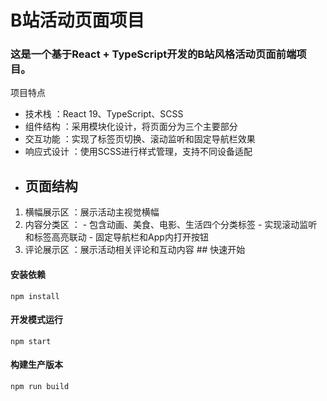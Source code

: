 
# B站活动页面项目 
### 这是一个基于React + TypeScript开发的B站风格活动页面前端项目。  
项目特点
- 技术栈 ：React 19、TypeScript、SCSS 
- 组件结构 ：采用模块化设计，将页面分为三个主要部分
- 交互功能 ：实现了标签页切换、滚动监听和固定导航栏效果
- 响应式设计 ：使用SCSS进行样式管理，支持不同设备适配
- ## 页面结构
1. 横幅展示区 ：展示活动主视觉横幅
2. 内容分类区 ：    - 包含动画、美食、电影、生活四个分类标签    - 实现滚动监听和标签高亮联动    - 固定导航栏和App内打开按钮
3. 评论展示区 ：展示活动相关评论和互动内容 ## 快速开始


#### 安装依赖
```npm install```

#### 开发模式运行
```npm start```

#### 构建生产版本
```npm run build```
